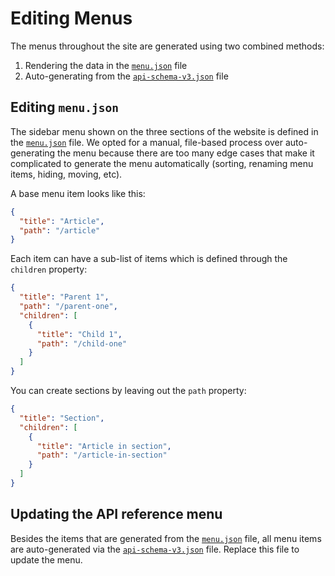 # Editing Menus

The menus throughout the site are generated using two combined methods:

1. Rendering the data in the [`menu.json`](../src/content/menu.json) file
2. Auto-generating from the [`api-schema-v3.json`](../src/content/schemas/api-schema-v3.json) file

## Editing `menu.json`

The sidebar menu shown on the three sections of the website is defined in the [`menu.json`](../src/content/menu.json) file. We opted for a manual, file-based process over auto-generating the menu because there are too many edge cases that make it complicated to generate the menu automatically (sorting, renaming menu items, hiding, moving, etc).

A base menu item looks like this:

```json
{
  "title": "Article",
  "path": "/article"
}
```

Each item can have a sub-list of items which is defined through the `children` property:

```json
{
  "title": "Parent 1",
  "path": "/parent-one",
  "children": [
    {
      "title": "Child 1",
      "path": "/child-one"
    }
  ]
}
```

You can create sections by leaving out the `path` property:

```json
{
  "title": "Section",
  "children": [
    {
      "title": "Article in section",
      "path": "/article-in-section"
    }
  ]
}
```

## Updating the API reference menu

Besides the items that are generated from the [`menu.json`](../src/content/menu.json) file, all menu items are auto-generated via the [`api-schema-v3.json`](../src/content/schemas/api-schema-v3.json) file. Replace this file to update the menu.
